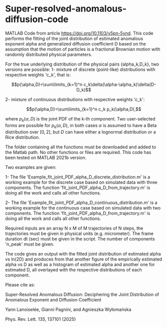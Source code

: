 # Super-resolved-anomalous-diffusion-code
MATLAB Code from article https://doi.org/10.1103/y5pn-5ynd.
This code performs the fitting of the joint distribution of estimated anomalous exponent alpha and generalized diffusion coefficient D based on the assumption that the motion of particles is a fractional Brownian motion with randomly distributed physical parameters. 

For the true underlying distribution of the physical pairs {alpha_k,D_k}, two versions are possible:
1- mixture of discrete (point-like) distributions with respective weights 'c_k', that is: 

$$p(\alpha,D)=\sum\limits_{k=1}^n c_k\delta(\alpha-\alpha_k)\delta(D-D_k)$$

2- mixture of continuous distributions with respective weights 'c_k': 

$$p(\alpha,D)=\sum\limits_{k=1}^n c_k p_k(\alpha,D),$$ 

where $p_k(\alpha,D)$ is the joint PDF of the k-th component. Two user-selected forms are possible for $p_k(\alpha,D)$, in both cases $\alpha$ is assumed to have a Beta distribution over $[0,2]$, but $D$ can have either a lognormal distribution or a Rice distribution. 


The folder containing all the functions must be downloaded and added to the Matlab path. No other functions or files are required. This code has been tested on MATLAB 2021b version.

Two examples are given:


1- The file 'Example_fit_joint_PDF_alpha_D_discrete_distribution.m' is a working example for the discrete case based on simulated data with three components. 
The function 'fit_joint_PDF_alpha_D_from_trajectory.m' is doing all the work and calls all other functions.

2- The file 'Example_fit_joint_PDF_alpha_D_continuous_distribution.m' is a working example for the continuous case based on simulated data with two components. 
The function 'fit_joint_PDF_alpha_D_from_trajectory.m' is doing all the work and calls all other functions.


Required inputs are an array N x M of M trajectories of N steps, the trajectories must be given in physical units (e.g. micrometer). The frame duration dt (sec) must be given in the script.
The number of components 'n_peak' must be given.

The code gives an output with the fitted  joint distribution of estimated alpha vs ln(2D) and produces from that another figure of the empirically estimated alpha vs D as well as a histogram of estimated alpha and  another one for estimated D, all overlayed with the respective distributions of each component.

Please cite as: 

Super-Resolved Anomalous Diffusion: Deciphering the Joint Distribution of Anomalous Exponent and Diffusion Coefficient 

Yann Lanoiselée, Gianni Pagnini, and Agnieszka Wyłomańska 

Phys. Rev. Lett. 135, 137101 (2025)

